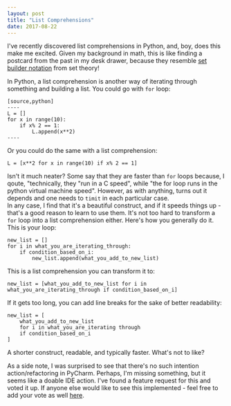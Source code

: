```yaml
---
layout: post
title: "List Comprehensions"
date: 2017-08-22
---
```


I've recently discovered list comprehensions in Python, and, boy, does this make me excited.
Given my background in math, this is like finding a postcard from the past in my desk drawer, because they resemble [set builder notation](https://en.wikipedia.org/wiki/Set-builder_notation) from set theory! 

In Python, a list comprehension is another way of iterating through something and building a list. 
You could go with `for` loop:

```asciidoc
[source,python]
----
L = []
for x in range(10):
    if x% 2 == 1:
        L.append(x**2)
----
```
Or you could do the same with a list comprehension:

```L = [x**2 for x in range(10) if x% 2 == 1]```

Isn't it much neater? Some say that they are faster than `for` loops because, I qoute, "technically, 
they "run in a C speed", while "the for loop runs in the python virtual machine speed".
However, as with anything, turns out it depends and one needs to `timit` in each particular case.  
In any case, I find that it's a beautiful construct, and if it speeds things up - that's a good reason to learn to use them. 
It's not too hard to transform a `for` loop into a list comprehension either. 
Here's how you generally do it.
This is your loop:

``` 
new_list = []
for i in what_you_are_iterating_through:
    if condition_based_on_i:
        new_list.append(what_you_add_to_new_list)
```
This is a list comprehension you can transform it to:
```
new_list = [what_you_add_to_new_list for i in what_you_are_iterating_through if condition_based_on_i]
```

If it gets too long, you can add line breaks for the sake of better readability:
```
new_list = [
	what_you_add_to_new_list 
	for i in what_you_are_iterating through
	if condition_based_on_i
]
```
 
A shorter construct, readable, and typically faster. What's not to like?  

As a side note, I was surprised to see that there's no such intention action/refactoring in PyCharm. 
Perhaps, I'm missing something, but it seems like a doable IDE action. 
I've found a feature request for this and voted it up. 
If anyone else would like to see this implemented - feel free to add your vote as well [here](
https://youtrack.jetbrains.com/issue/PY-23018). 